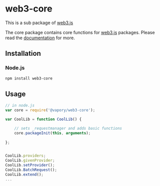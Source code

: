 # web3-core

This is a sub package of [web3.js][repo]

The core package contains core functions for [web3.js][repo] packages.
Please read the [documentation][docs] for more.

## Installation

### Node.js

```bash
npm install web3-core
```


## Usage

```js
// in node.js
var core = require('@vapory/web3-core');

var CoolLib = function CoolLib() {

    // sets _requestmanager and adds basic functions
    core.packageInit(this, arguments);
    
};


CoolLib.providers;
CoolLib.givenProvider;
CoolLib.setProvider();
CoolLib.BatchRequest();
CoolLib.extend();
...
```


[docs]: http://web3js.readthedocs.io/en/1.0/
[repo]: https://github.com/vaporyco/web3.js



